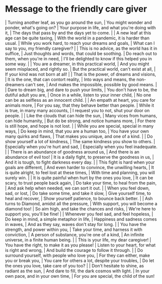 Message to the friendly care giver
==================================

| Turning another leaf, as you go around the sun,
| You might wonder and ponder, what's going on?
| Your purpose in life, and what you're doing with it,
| The days that pass by and the days yet to come.
| 
| A new leaf at this age can be quite taxing,
| With the world in a pandemic, it is harder than usual.
| While you work hard, to reach your dreams and goals,
| What can I say to you, my friendly caregiver?
| 
| This is no advice, as the world has it in suffice,
| Just thoughts and words, that could be soothing.
| Do reach out to them, when you're in need,
| I'll be delighted to know if this helped you in some way.
| 
| You are a dreamer, in this practical world,
| And you might seem misplaced, and rightly so.
| But the practical world, can't exist at all,
| If your kind was not born at all!
|
| That is the power, of dreams and visions,
| It is the one, that can contort reality,
| Into ways and means, the non-dreamers can't see,
| And makes the impossible, possible by good means.
| 
| Dare to dream big, and dare to push your limits,
| You don't have to be, the dutiful adult you are,
| Once in a while, listen to your inner child,
| No one can be as selfless as an innocent child.
| 
| An empath at heart, you care for animals more,
| For you say, that they behave better than people.
| While it is true, in many many accounts,
| I request you to not, shut your door on people.
| 
| Like the clouds that can hide the sun,
| Many vices from humans, can hide humanity,
| But do be strong, and notice humans more,
| For there is still hope, and hope is not lost.
|
| While you are special, special in many ways,
| Do keep in mind, that you are a human too,
| You have your own many quirks and flaws,
| That makes you unique, and one of a kind.
| 
| Do show yourself a lot of kindness,
| The same kindness you show to others.
| Especially when you're hurt and sad,
| Especially when you feel inadequate.
| 
| There is an abundance of goodness around us,
| And there is an abundance of evil too!
| It is a daily fight, to preserve the goodness in us,
| And it is tough, to fight darkness every day.
| 
| This fight is hard when your goals are different,
| And even harder to convince, the unwilling hearts,
| It is quite alright, to feel lost at these times,
| With time and planning, you will surely win.
|
| It is quite painful when hurt by the ones you love,
| It can be scary, to trust people back again,
| Do take your time, to heal from the pain,
| And ask help when needed, we can sort it out.
| 
| When you feel down, sad, or lost,
| Do take some time, and take it slow,
| Give yourself time, to heal and recover,
| Show yourself patience, to bounce back better.
| 
| Ash turns to Diamond, amidst all the pressure,
| With support, you will become a diamond too!
| So aim high, and take the chances and risks,
| We're here to support you, you'll be fine!
| 
| Whenever you feel sad, and feel hopeless,
| Do keep in mind, a simple metaphor in life,
| Happiness and sadness comes in waves,
| And as they say, waves don't stay for long.
|
| You have the strength, and power within you,
| Take your time, and harness it with conviction,
| A person of substance, you're one of a kind,
| An infinite universe, in a finite human being.
| 
| This is your life, my dear caregiver!
| You have the right, to make it as you please!
| Listen to your heart, for what is right and wrong,
| And build the courage to follow it through.
| 
| Do surround yourself, with people who love you,
| For they can either, make you or break you,
| You care for others a lot, despite your troubles,
| Do let the ones you love, take care of you too?
| 
| Don't hesitate to shine, as radiant as the sun,
| And dare to fill, the dark cosmos with light.
| In your own pace, and in your own time,
| For you are special, the child of the sun!